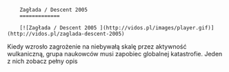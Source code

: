 
        Zagłada / Descent 2005 
        =============
        
        [![Zagłada / Descent 2005 ](http://vidos.pl/images/player.gif)](http://vidos.pl/zaglada-descent-2005)
        
        
 Kiedy wzrosło zagrożenie na niebywałą skalę przez aktywność wulkaniczną, grupa naukowców musi zapobiec globalnej katastrofie. Jeden z nich zobacz pełny opis
    